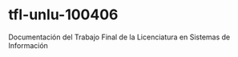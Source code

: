 tfl-unlu-100406
===============

Documentación del Trabajo Final de la Licenciatura en Sistemas de Información
